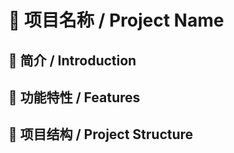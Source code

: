 # 🚀 项目名称 / Project Name

## 📖 简介 / Introduction

## 🧩 功能特性 / Features

## 📂 项目结构 / Project Structure     
